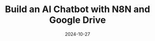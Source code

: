 ---
title: "Build an AI Chatbot with N8N and Google Drive"
date: 2024-10-27
layout: course
description: "Learn how to build an AI-powered chatbot that answers questions using documents from your Google Drive, integrated with a website using N8N."
categories: ["Automation", "Prompt Engineering"]
duration: "22 minutes"
level: "Intermediate"
tags: ["N8N", "AI Agent", "Google Drive", "Pinecone", "OpenAI", "Chatbot", "RAG", "Embedding", "Vector Database", "Workflow Automation"]
thumbnail: "https://i.ytimg.com/vi/UeFi5oV9UpY/sddefault.jpg"
videoId: "UeFi5oV9UpY"
sections:
  - title: "🎥 Introduction: Building an Intelligent Chatbot"
    description: "Overview of building a RAG chatbot using N8N's AI Agent node, capable of answering questions from various data sources. Introduction of the project: a chatbot answering questions from a Google Drive knowledge base."
    timestamp: "00:00"
  - title: "🚀 Project Overview & Setup: Two-Phase Approach"
    description: "Detailed explanation of the two phases: data loading into a vector store (Pinecone) and building the AI assistant.  Initial setup steps and workflow overview."
    timestamp: "01:59"
  - title: "⚙️ Phase 1: Loading Data into Pinecone"
    description: "Step-by-step guide to setting up a Google Drive trigger in N8N to automatically upload data to Pinecone when files are added to a specific folder. Includes Google Cloud Platform setup, API key generation, and workflow testing."
    timestamp: "02:38"
  - title: "📌 Connecting Google Drive & Pinecone: API Keys & Workflow"
    description: "Connecting Google Drive and Pinecone using N8N nodes.  Setting up credentials, configuring triggers for file uploads, downloading files, and integrating with Pinecone for vector database storage. Detailed explanation of the process."
    timestamp: "08:41"
  - title: "🤖 Phase 2: Building the AI Assistant"
    description: "Creating the AI assistant workflow in N8N using the AI Agent node.  Setting up the chat interface, configuring the AI Agent (Tool Agent), system messages, and memory."
    timestamp: "12:57"
  - title: "🔗 Connecting OpenAI and Customizing the Agent"
    description: "Integrating OpenAI for both embedding and the chat model. Setting up the OpenAI API key, selecting the GPT-4-0 Mini model, and configuring the memory node for context preservation."
    timestamp: "15:13"
  - title: "🌐 Sharing and Embedding: Public URL & Website Integration"
    description: "Explains how to share the chatbot with a public URL and embed it into a website.  Details on enabling public access in N8N, password protection, and generating embedding code for website integration."
    timestamp: "17:54"
  - title: "🎨 Customization: Styling the Chatbot"
    description: "A detailed walkthrough of customizing the chatbot's appearance, including initial messages, color schemes, and layout. Uses CSS variables and shows how to integrate custom styles with the embedded chatbot."
    timestamp: "19:56"

---